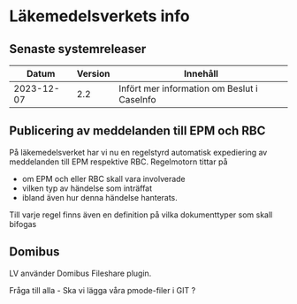 Läkemedelsverkets info
=======================


Senaste systemreleaser
--------------------------
|Datum |Version | Innehåll|
|------|-------|---------|
|2023-12-07 |2.2|Infört mer information om Beslut i CaseInfo|

Publicering av meddelanden till EPM och RBC
---------------------------------------------

På läkemedelsverket har vi nu en regelstyrd automatisk expediering av meddelanden till EPM respektive RBC. 
Regelmotorn tittar på
- om EPM och eller RBC skall vara involverade
- vilken typ av händelse som inträffat
- ibland även hur denna händelse hanterats.

Till varje regel finns även en definition på vilka dokumenttyper som skall bifogas

Domibus
--------
LV använder Domibus Fileshare plugin.

Fråga till alla - Ska vi lägga våra pmode-filer i GIT ?